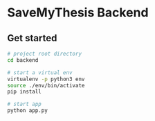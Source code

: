 # SaveMyThesis Backend

## Get started
```bash
# project root directory
cd backend

# start a virtual env
virtualenv -p python3 env
source ./env/bin/activate
pip install

# start app
python app.py
```